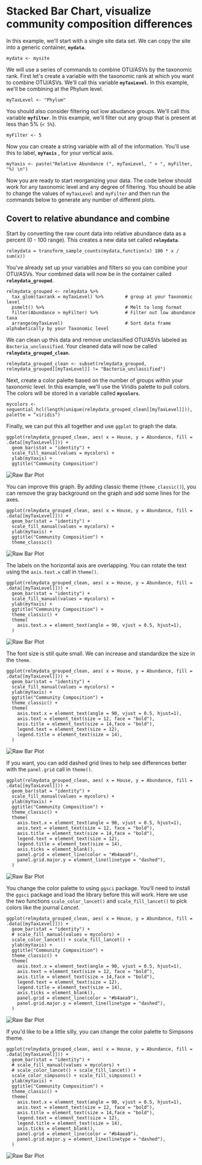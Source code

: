 # Stacked Bar Chart, visualize community composition differences

In this example, we'll start with a single site data set. We can copy the site into a generic container, **`mydata`**.
```
mydata <- mysite
```

We will use a series of commands to combine OTU/ASVs by the taxonomic rank. 
First let's create a variable with the taxonomic rank at which you want to combine OTU/ASVs. We'll call this variable **`myTaxLevel`**. In this example, we'll be combining at the Phylum level.
```
myTaxLevel <- "Phylum"
```

You should also consider filtering out low abudance groups. We'll call this variable **`myfilter`**. In this example, we'll filter out any group that is present at less than 5% (`< 5%`).
```
myFilter <- 5
```

Now you can create a string variable with all of the information. You'll use this to label, **`myYaxis`** , for your vertical axis.
```
myYaxis <- paste("Relative Abundance (", myTaxLevel, " > ", myFilter, "%) \n")
```
Now you are ready to start reorganizing your data. The code below should work for any taxonomic level and any degree of filtering. You should be able to change the values of `myTaxLevel` and `myFilter` and then run the commands below to generate any number of different plots.


## Covert to relative abundance and combine

Start by converting the raw count data into relative abundance data as a percent (0 - 100 range). This creates a new data set called **`relmydata`**.
```
relmydata = transform_sample_counts(mydata,function(x) 100 * x / sum(x))
```
You've already set up your variables and filters so you can combine your OTU/ASVs. Your combined data will now be in the container called **`relmydata_grouped`**.
```
relmydata_grouped <- relmydata %>%
  tax_glom(taxrank = myTaxLevel) %>%        # group at your Taxonomic level
  psmelt() %>%                              # Melt to long format
  filter(Abundance > myFilter) %>%          # Filter out low abundance taxa
  arrange(myTaxLevel)                       # Sort data frame alphabetically by your Taxonomic level
```

We can clean up this data and remove unclassified OTU/ASVs labeled as `Bacteria_unclassified`. Your cleaned data will now be called **`relmydata_grouped_clean`**.
```
relmydata_grouped_clean <- subset(relmydata_grouped, relmydata_grouped[[myTaxLevel]] != "Bacteria_unclassified")
```

Next, create a color palette based on the number of groups within your taxonomic level. In this example, we'll use the Viridis palette to pull colors. The colors will be stored in a variable called **`mycolors`**.
```
mycolors <- sequential_hcl(length(unique(relmydata_grouped_clean[[myTaxLevel]])), palette = "viridis")
```

Finally, we can put this all together and use `ggplot` to graph the data.
```
ggplot(relmydata_grouped_clean, aes( x = House, y = Abundance, fill = .data[[myTaxLevel]])) + 
  geom_bar(stat = "identity") +
  scale_fill_manual(values = mycolors) +
  ylab(myYaxis) +
  ggtitle("Community Composition")
```
![Raw Bar Plot](mysite.demo.1.png)


You can improve this graph. By adding classic theme (`theme_classic()`), you can remove the gray background on the graph and add some lines for the axes.
```
ggplot(relmydata_grouped_clean, aes( x = House, y = Abundance, fill = .data[[myTaxLevel]])) + 
  geom_bar(stat = "identity") +
  scale_fill_manual(values = mycolors) +
  ylab(myYaxis) +
  ggtitle("Community Composition") +
  theme_classic()
```
![Raw Bar Plot](mysite.demo.2.png)


The labels on the horizontal axis are overlapping. You can rotate the text using the `axis.text.x` call in `theme()`.
```
ggplot(relmydata_grouped_clean, aes( x = House, y = Abundance, fill = .data[[myTaxLevel]])) + 
  geom_bar(stat = "identity") +
  scale_fill_manual(values = mycolors) +
  ylab(myYaxis) +
  ggtitle("Community Composition") +
  theme_classic() +
  theme(
    axis.text.x = element_text(angle = 90, vjust = 0.5, hjust=1),
  )
```
![Raw Bar Plot](mysite.demo.3.png)


The font size is still quite small. We can increase and standardize the size in the `theme`.
```
ggplot(relmydata_grouped_clean, aes( x = House, y = Abundance, fill = .data[[myTaxLevel]])) + 
  geom_bar(stat = "identity") +
  scale_fill_manual(values = mycolors) +
  ylab(myYaxis) +
  ggtitle("Community Composition") +
  theme_classic() +
  theme(
    axis.text.x = element_text(angle = 90, vjust = 0.5, hjust=1),
    axis.text = element_text(size = 12, face = "bold"),
    axis.title = element_text(size = 14,face = "bold"),
    legend.text = element_text(size = 12),
    legend.title = element_text(size = 14),
  )
```
![Raw Bar Plot](mysite.demo.4.png)


If you want, you can add dashed grid lines to help see differences better with the `panel.grid` call in `theme()`.
```
ggplot(relmydata_grouped_clean, aes( x = House, y = Abundance, fill = .data[[myTaxLevel]])) + 
  geom_bar(stat = "identity") +
  scale_fill_manual(values = mycolors) +
  ylab(myYaxis) +
  ggtitle("Community Composition") +
  theme_classic() +
  theme(
    axis.text.x = element_text(angle = 90, vjust = 0.5, hjust=1),
    axis.text = element_text(size = 12, face = "bold"),
    axis.title = element_text(size = 14,face = "bold"),
    legend.text = element_text(size = 12),
    legend.title = element_text(size = 14),
    axis.ticks = element_blank(),
    panel.grid = element_line(color = "#b4aea9"),
    panel.grid.major.y = element_line(linetype = "dashed"),
  )
```
![Raw Bar Plot](mysite.demo.5.png)

You change the color palette to using `ggsci` package. You'll need to install the `ggsci` package and load the library before this will work. Here we use the two functions `scale_color_lancet()` and `scale_fill_lancet()` to pick colors like the journal *Lancet*.
```
ggplot(relmydata_grouped_clean, aes( x = House, y = Abundance, fill = .data[[myTaxLevel]])) + 
  geom_bar(stat = "identity") +
  # scale_fill_manual(values = mycolors) +
  scale_color_lancet() + scale_fill_lancet() +
  ylab(myYaxis) +
  ggtitle("Community Composition") +
  theme_classic() +
  theme(
    axis.text.x = element_text(angle = 90, vjust = 0.5, hjust=1),
    axis.text = element_text(size = 12, face = "bold"),
    axis.title = element_text(size = 14,face = "bold"),
    legend.text = element_text(size = 12),
    legend.title = element_text(size = 14),
    axis.ticks = element_blank(),
    panel.grid = element_line(color = "#b4aea9"),
    panel.grid.major.y = element_line(linetype = "dashed"),
  )
```
![Raw Bar Plot](mysite.demo.6.png)

If you'd like to be a little silly, you can change the color palette to Simpsons theme.
```
ggplot(relmydata_grouped_clean, aes( x = House, y = Abundance, fill = .data[[myTaxLevel]])) + 
  geom_bar(stat = "identity") +
  # scale_fill_manual(values = mycolors) +
  # scale_color_lancet() + scale_fill_lancet() +
  scale_color_simpsons() + scale_fill_simpsons() +
  ylab(myYaxis) +
  ggtitle("Community Composition") +
  theme_classic() +
  theme(
    axis.text.x = element_text(angle = 90, vjust = 0.5, hjust=1),
    axis.text = element_text(size = 12, face = "bold"),
    axis.title = element_text(size = 14,face = "bold"),
    legend.text = element_text(size = 12),
    legend.title = element_text(size = 14),
    axis.ticks = element_blank(),
    panel.grid = element_line(color = "#b4aea9"),
    panel.grid.major.y = element_line(linetype = "dashed"),
  )
```
![Raw Bar Plot](mysite.demo.7.png)



